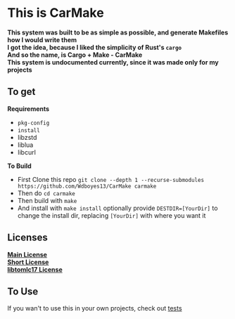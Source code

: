 # This is CarMake  
__This system was built to be as simple as possible, and generate Makefiles how I would write them__  
__I got the idea, because I liked the simplicity of Rust's `cargo`__  
__And so the name, is Cargo + Make - CarMake__  
__This system is undocumented currently, since it was made only for my projects__  

## To get  
__Requirements__  
- `pkg-config`  
- `install`  
- libzstd  
- liblua
- libcurl  
  
__To Build__  
- First Clone this repo `git clone --depth 1 --recurse-submodules https://github.com/Wdboyes13/CarMake carmake`  
- Then do `cd carmake`  
- Then build with `make`  
- And install with `make install` optionally provide `DESTDIR=[YourDir]` to change the install dir, replacing `[YourDir]` with where you want it  

## Licenses  
__[Main License](/LICENSE)__  
__[Short License](/Fileheader.txt)__  
__[libtomlc17 License](/libsrcs/tomlc17/LICENSE)__  

## To Use  
If you wan't to use this in your own projects, check out [tests](/tests)  
